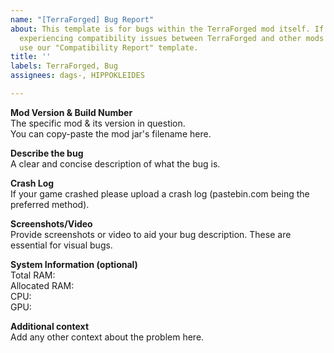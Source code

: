 ```yaml
---
name: "[TerraForged] Bug Report"
about: This template is for bugs within the TerraForged mod itself. If you are
  experiencing compatibility issues between TerraForged and other mods please
  use our "Compatibility Report" template.
title: ''
labels: TerraForged, Bug
assignees: dags-, HIPPOKLEIDES

---
```


**Mod Version & Build Number**    
The specific mod & its version in question.    
You can copy-paste the mod jar's filename here.

**Describe the bug**    
A clear and concise description of what the bug is.

**Crash Log**    
If your game crashed please upload a crash log (pastebin.com being the preferred method).

**Screenshots/Video**    
Provide screenshots or video to aid your bug description.
These are essential for visual bugs.

**System Information (optional)**    
Total RAM:    
Allocated RAM:    
CPU:    
GPU:

**Additional context**    
Add any other context about the problem here.

